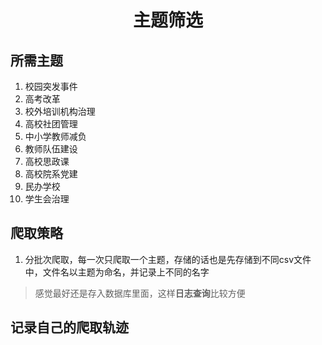 # <center>主题筛选</center>
## 所需主题
1. 校园突发事件
2. 高考改革
3. 校外培训机构治理
4. 高校社团管理
5. 中小学教师减负
6. 教师队伍建设
7. 高校思政课
8. 高校院系党建
9. 民办学校
10. 学生会治理

## 爬取策略
1. 分批次爬取，每一次只爬取一个主题，存储的话也是先存储到不同csv文件中，文件名以主题为命名，并记录上不同的名字
> 感觉最好还是存入数据库里面，这样**日志查询**比较方便
## 记录自己的爬取轨迹
